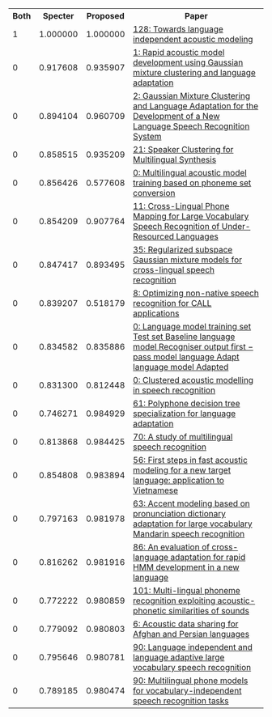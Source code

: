 <html><table><tr>
<th>Both</th>
<th>Specter</th>
<th>Proposed</th>
<th>Paper</th>
</tr>
<tr>
<td>1</td>
<td>1.000000</td>
<td>1.000000</td>
<td><a href="https://www.semanticscholar.org/paper/33a86acfa0252fb6bdcd1272467fcd96350810a8">128: Towards language independent acoustic modeling</a></td>
</tr>
<tr>
<td>0</td>
<td>0.917608</td>
<td>0.935907</td>
<td><a href="https://www.semanticscholar.org/paper/cbb6d9e9064dccc3c5269498af66ce91c0d0b25a">1: Rapid acoustic model development using Gaussian mixture clustering and language adaptation</a></td>
</tr>
<tr>
<td>0</td>
<td>0.894104</td>
<td>0.960709</td>
<td><a href="https://www.semanticscholar.org/paper/22f357fee395a65c815617aafd23d790f938dec9">2: Gaussian Mixture Clustering and Language Adaptation for the Development of a New Language Speech Recognition System</a></td>
</tr>
<tr>
<td>0</td>
<td>0.858515</td>
<td>0.935209</td>
<td><a href="https://www.semanticscholar.org/paper/f35052ec3c7ef5c454fceac1ab99c6ecbf85b455">21: Speaker Clustering for Multilingual Synthesis</a></td>
</tr>
<tr>
<td>0</td>
<td>0.856426</td>
<td>0.577608</td>
<td><a href="https://www.semanticscholar.org/paper/a83f99c4433390fa2c9e5b67900e4d26e4e100a2">0: Multilingual acoustic model training based on phoneme set conversion</a></td>
</tr>
<tr>
<td>0</td>
<td>0.854209</td>
<td>0.907764</td>
<td><a href="https://www.semanticscholar.org/paper/99a0e5e3316db009e90ba6b320bf72d246c62890">11: Cross-Lingual Phone Mapping for Large Vocabulary Speech Recognition of Under-Resourced Languages</a></td>
</tr>
<tr>
<td>0</td>
<td>0.847417</td>
<td>0.893495</td>
<td><a href="https://www.semanticscholar.org/paper/c3661c574249161e6b1c30b20c7d48c1dbee1929">35: Regularized subspace Gaussian mixture models for cross-lingual speech recognition</a></td>
</tr>
<tr>
<td>0</td>
<td>0.839207</td>
<td>0.518179</td>
<td><a href="https://www.semanticscholar.org/paper/f52e784bdc71c69ee0434ff239d8dd8c858d8702">8: Optimizing non-native speech recognition for CALL applications</a></td>
</tr>
<tr>
<td>0</td>
<td>0.834582</td>
<td>0.835886</td>
<td><a href="https://www.semanticscholar.org/paper/fd77454241a93218ceaae707299cd5b095c16f74">0: Language model training set Test set Baseline language model Recogniser output first − pass model language Adapt language model Adapted</a></td>
</tr>
<tr>
<td>0</td>
<td>0.831300</td>
<td>0.812448</td>
<td><a href="https://www.semanticscholar.org/paper/3f3e9f0fd29cec601dcbc96138aef8a14bc6a0b6">0: Clustered acoustic modelling in speech recognition</a></td>
</tr>
<tr>
<td>0</td>
<td>0.746271</td>
<td>0.984929</td>
<td><a href="https://www.semanticscholar.org/paper/e668642b356365b230f35dde2990b241ff36afca">61: Polyphone decision tree specialization for language adaptation</a></td>
</tr>
<tr>
<td>0</td>
<td>0.813868</td>
<td>0.984425</td>
<td><a href="https://www.semanticscholar.org/paper/2b11330873b81da4e0e0cdf35c85cc2d0f4cf98b">70: A study of multilingual speech recognition</a></td>
</tr>
<tr>
<td>0</td>
<td>0.854808</td>
<td>0.983894</td>
<td><a href="https://www.semanticscholar.org/paper/37692e962683e0a2ec843f9fbdf4b7a30cc83a4b">56: First steps in fast acoustic modeling for a new target language: application to Vietnamese</a></td>
</tr>
<tr>
<td>0</td>
<td>0.797163</td>
<td>0.981978</td>
<td><a href="https://www.semanticscholar.org/paper/5424498ed4bf2624248a60d6115dd5e5a300ba62">63: Accent modeling based on pronunciation dictionary adaptation for large vocabulary Mandarin speech recognition</a></td>
</tr>
<tr>
<td>0</td>
<td>0.816262</td>
<td>0.981916</td>
<td><a href="https://www.semanticscholar.org/paper/05a64000fb0d93584a793bd5495389cc2f3fcd44">86: An evaluation of cross-language adaptation for rapid HMM development in a new language</a></td>
</tr>
<tr>
<td>0</td>
<td>0.772222</td>
<td>0.980859</td>
<td><a href="https://www.semanticscholar.org/paper/a2fc37d447d68c74f81c2e0c1ec60d1cd9bd9efc">101: Multi-lingual phoneme recognition exploiting acoustic-phonetic similarities of sounds</a></td>
</tr>
<tr>
<td>0</td>
<td>0.779092</td>
<td>0.980803</td>
<td><a href="https://www.semanticscholar.org/paper/517b0d5f664a5a829ba7ffbcab33bf283a2b14f8">6: Acoustic data sharing for Afghan and Persian languages</a></td>
</tr>
<tr>
<td>0</td>
<td>0.795646</td>
<td>0.980781</td>
<td><a href="https://www.semanticscholar.org/paper/ba620ebc302ca03a157124657b4cbcc2093e32d3">90: Language independent and language adaptive large vocabulary speech recognition</a></td>
</tr>
<tr>
<td>0</td>
<td>0.789185</td>
<td>0.980474</td>
<td><a href="https://www.semanticscholar.org/paper/f740949796d5633f5c8bad231e5aa8df6c8e09e7">90: Multilingual phone models for vocabulary-independent speech recognition tasks</a></td>
</tr>
</table></html>
